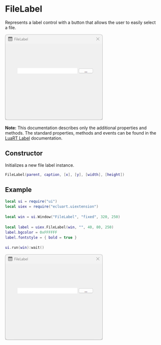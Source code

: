 # FileLabel

Represents a label control with a button that allows the user to easily select a file.

![filelabel](/docs/filelabel/filelabel01.png)

**Note:**
This documentation describes only the additional properties and methods.
The standard properties, methods and events can be found in the [LuaRT Label](https://www.luart.org/doc/ui/Label.html) documentation.

## Constructor

Initializes a new file label instance.

```Lua
FileLabel(parent, caption, [x], [y], [width], [height])
```

## Example

```Lua
local ui = require("ui")
local uiex = require("ecluart.uiextension")

local win = ui.Window("FileLabel", "fixed", 320, 250)

local label = uiex.FileLabel(win, "", 40, 80, 250)
label.bgcolor = 0xFFFFFF
label.fontstyle = { bold = true }

ui.run(win):wait()
```

![filelabel](/docs/filelabel/filelabel01.png)
